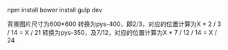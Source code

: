 npm install
bower install
gulp dev

背景图片尺寸为600*600
转换为pys-400，即2/3，对应的位置计算为X * 2 / 3 / 14 = X / 21
转换为pys-350，及7/12，对应的位置计算为X * 7 / 12 / 14 = X / 24
